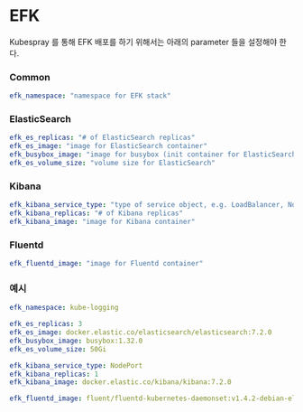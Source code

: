 # EFK

Kubespray 를 통해 EFK 배포를 하기 위해서는 아래의 parameter 들을 설정해야 한다.

### Common
```yml
efk_namespace: "namespace for EFK stack"
```

### ElasticSearch
```yml
efk_es_replicas: "# of ElasticSearch replicas"
efk_es_image: "image for ElasticSearch container"
efk_busybox_image: "image for busybox (init container for ElasticSearch"
efk_es_volume_size: "volume size for ElasticSearch"
```

### Kibana
```yml
efk_kibana_service_type: "type of service object, e.g. LoadBalancer, NodePort"
efk_kibana_replicas: "# of Kibana replicas"
efk_kibana_image: "image for Kibana container"
```

### Fluentd
```yml
efk_fluentd_image: "image for Fluentd container"
```

### 예시

```yml
efk_namespace: kube-logging

efk_es_replicas: 3
efk_es_image: docker.elastic.co/elasticsearch/elasticsearch:7.2.0
efk_busybox_image: busybox:1.32.0
efk_es_volume_size: 50Gi

efk_kibana_service_type: NodePort
efk_kibana_replicas: 1
efk_kibana_image: docker.elastic.co/kibana/kibana:7.2.0

efk_fluentd_image: fluent/fluentd-kubernetes-daemonset:v1.4.2-debian-elasticsearch-1.1
```

